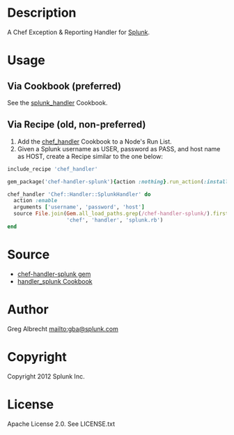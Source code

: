 Description
===========

A Chef Exception & Reporting Handler for [Splunk](http://www.splunk.com).

Usage
=====

Via Cookbook (preferred)
------------------------
See the [splunk_handler](https://github.com/ampledata/cookbook-splunk_handler)
Cookbook.

Via Recipe (old, non-preferred)
-------------------------------
1. Add the [chef_handler](http://community.opscode.com/cookbooks/chef_handler)
Cookbook to a Node's Run List.
2. Given a Splunk username as USER, password as PASS, and
   host name as HOST, create a Recipe similar to the one below:

```ruby
include_recipe 'chef_handler'

gem_package('chef-handler-splunk'){action :nothing}.run_action(:install)

chef_handler 'Chef::Handler::SplunkHandler' do
  action :enable
  arguments ['username', 'password', 'host']
  source File.join(Gem.all_load_paths.grep(/chef-handler-splunk/).first,
                   'chef', 'handler', 'splunk.rb')
end
```

Source
======
* [chef-handler-splunk gem](https://github.com/ampledata/chef-handler-splunk)
* [handler_splunk Cookbook](https://github.com/ampledata/handler_splunk)

Author
======
Greg Albrecht <mailto:gba@splunk.com>

Copyright
=========
Copyright 2012 Splunk Inc.

License
=======
Apache License 2.0. See LICENSE.txt
